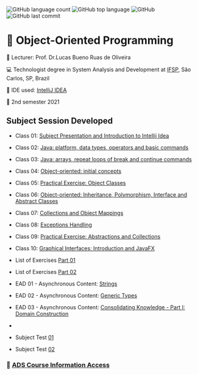 ![GitHub language count](https://img.shields.io/github/languages/count/souzafcharles/Object-Oriented-Programming)
![GitHub top language](https://img.shields.io/github/languages/top/souzafcharles/Object-Oriented-Programming)
![GitHub](https://img.shields.io/github/license/souzafcharles/Object-Oriented-Programming)
![GitHub last commit](https://img.shields.io/github/last-commit/souzafcharles/Object-Oriented-Programming)


# :symbols: Object-Oriented Programming

:triangular_flag_on_post: Lecturer: Prof. Dr.Lucas Bueno Ruas de Oliveira

:computer: Technologist degree in System Analysis and Development at [IFSP](https://www.ifsp.edu.br/), São Carlos, SP, Brazil

:ticket: IDE used: [IntelliJ IDEA](https://www.jetbrains.com/pt-br/idea/)

:calendar: 2nd semester 2021

## Subject Session Developed

- Class 01: [Subject Presentation and Introduction to Intellij Idea](https://github.com/souzafcharles/Object-Oriented-Programming/tree/master/Class01)
- Class 02: [Java: platform, data types, operators and basic commands](https://github.com/souzafcharles/Object-Oriented-Programming/tree/master/Class02)
- Class 03: [Java: arrays, repeat loops of break and continue commands](https://github.com/souzafcharles/Object-Oriented-Programming/tree/master/Class03)
- Class 04: [Object-oriented: initial concepts](https://github.com/souzafcharles/Object-Oriented-Programming/tree/master/Class04)
- Class 05: [Practical Exercise: Object Classes](https://github.com/souzafcharles/Object-Oriented-Programming/tree/master/Class05) 
- Class 06: [Object-oriented: Inheritance, Polymorphism, Interface and Abstract Classes](https://github.com/souzafcharles/Object-Oriented-Programming/tree/master/Class06)
- Class 07: [Collections and Object Mappings](https://github.com/souzafcharles/Object-Oriented-Programming/tree/master/Class07)
- Class 08: [Exceptions Handling](https://github.com/souzafcharles/Object-Oriented-Programming/tree/master/Class08)
- Class 09: [Practical Exercise: Abstractions and Collections](https://github.com/souzafcharles/Object-Oriented-Programming/tree/master/Class09)
- Class 10: [Graphical Interfaces: Introduction and JavaFX](https://github.com/souzafcharles/Object-Oriented-Programming/tree/master/Class10)

- List of Exercises [Part 01](https://github.com/souzafcharles/Object-Oriented-Programming/tree/master/ExerciseList01)
- List of Exercises [Part 02](https://github.com/souzafcharles/Object-Oriented-Programming/tree/master/ExerciseList02)
- EAD 01 - Asynchronous Content: [Strings](https://github.com/souzafcharles/Object-Oriented-Programming/tree/master/EAD01_AsynchronousContent_Strings)
- EAD 02 - Asynchronous Content: [Generic Types](https://github.com/souzafcharles/Object-Oriented-Programming/tree/master/EAD02_AsynchronousContent_Generic_Types)
- EAD 03 - Asynchronous Content: [ Consolidating Knowledge - Part I: Domain Construction](https://github.com/souzafcharles/Object-Oriented-Programming/tree/master/EAD03_Consolidating_Knowledge_Part_I_Domain_Building)
- 
- Subject Test [01](https://github.com/souzafcharles/Object-Oriented-Programming/tree/master/Subject_Test_01)
- Subject Test [02](https://github.com/souzafcharles/Object-Oriented-Programming/tree/master/Subject_Test_02)
### :link: [ADS Course Information Access](https://scl.ifsp.edu.br/index.php/cursos.html?id=116:ads&catid=61)
